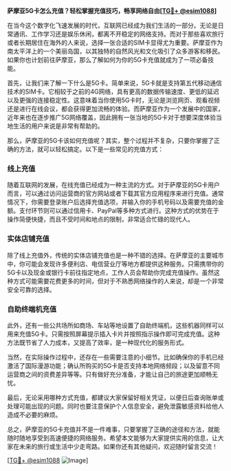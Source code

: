 **萨摩亚5G卡怎么充值？轻松掌握充值技巧，畅享网络自由[[TG💪+ @esim1088](https://t.me/s/esim1088)]**

在当今这个数字化飞速发展的时代，互联网已经成为我们生活的一部分。无论是日常通讯、工作学习还是娱乐休闲，都离不开稳定的网络支持。而对于那些喜欢旅行或者长期居住在海外的人来说，选择一张合适的SIM卡显得尤为重要。萨摩亚作为南太平洋上的一个美丽岛国，以其独特的自然风光和文化吸引了众多游客和移民。如果你也计划前往萨摩亚，那么了解如何为你的5G卡充值就成为了一项必备技能。

首先，让我们来了解一下什么是5G卡。简单来说，5G卡就是支持第五代移动通信技术的SIM卡。它相较于之前的4G网络，具有更高的数据传输速度、更低的延迟以及更强的连接稳定性。这意味着当你使用5G卡时，无论是浏览网页、观看视频还是进行在线会议，都会获得更加流畅的体验。而萨摩亚作为一个发展中的国家，近年来也在逐步推广5G网络覆盖，因此拥有一张当地的5G卡对于想要深度体验当地生活的用户来说是非常有帮助的。

那么，萨摩亚的5G卡该如何充值呢？其实，整个过程并不复杂，只要你掌握了正确的方法，就可以轻松搞定。以下是一些常见的充值方式：

### 线上充值

随着互联网的发展，在线充值已经成为一种主流的方式。对于萨摩亚的5G卡用户而言，可以通过访问运营商的官方网站或者下载其官方应用程序来进行充值。通常情况下，你需要登录账户后选择充值选项，并输入你的手机号码以及需要充值的金额。支付环节则可以通过信用卡、PayPal等多种方式进行。这种方式的优势在于操作简便快捷，而且不受时间和地点的限制，非常适合忙碌的现代人。

### 实体店铺充值

除了线上充值外，传统的实体店铺充值也是一种不错的选择。在萨摩亚的主要城市中，你可能会发现许多便利店、电信营业厅等地方都提供这种服务。只需携带你的5G卡以及现金或银行卡前往指定地点，工作人员会帮助你完成充值操作。虽然这种方式可能需要花费更多的时间，但对于不熟悉网络操作的人来说，却是一个非常安全可靠的选择。

### 自助终端机充值

此外，还有一些公共场所如商场、车站等地设置了自助终端机，这些机器同样可以用来充值5G卡。只需按照屏幕提示插入卡片并按照指示操作即可完成充值。这种方法既节省了人力成本，又提高了效率，是一种现代化的服务形式。

当然，在实际操作过程中，还存在一些需要注意的小细节。比如确保你的手机已经激活了国际漫游功能；确认所购买的5G卡是否支持本地网络频段；以及留意不同运营商之间的资费差异等等。只有做好充分准备，才能让自己的旅途更加顺畅无忧。

最后，无论采用哪种方式充值，都建议大家保留好相关凭证，以便日后查询账单或处理可能出现的问题。同时也要注意保护个人信息安全，避免泄露敏感资料给他人造成不必要的麻烦。

总之，萨摩亚的5G卡充值并不是一件难事，只要掌握了正确的途径和方法，就能随时随地享受到高速便捷的网络服务。希望本文能够为大家提供实用的信息，让大家在未来的旅行或生活中少走弯路。如果你还有其他疑问，欢迎随时留言交流！

[[TG💪+ @esim1088](https://t.me/s/esim1088) ![Image](https://i.postimg.cc/4NQfJmqS/Snipaste-2025-05-13-00-14-12.png)]